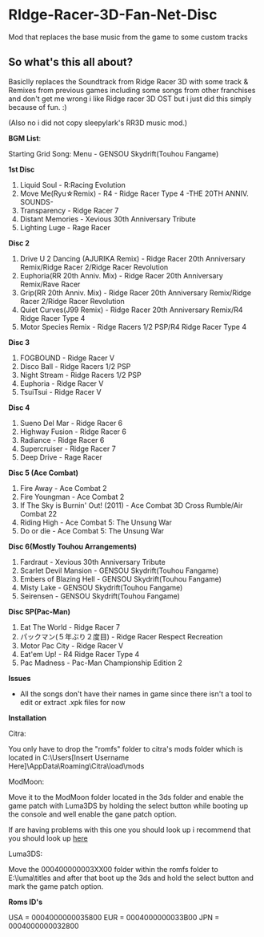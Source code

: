 # RIdge-Racer-3D-Fan-Net-Disc
Mod that replaces the base music from the game to some custom tracks

## So what's this all about?
Basiclly replaces the Soundtrack from Ridge Racer 3D with some track & Remixes from previous games including some songs from other franchises
and don't get me wrong i like Ridge racer 3D OST but i just did this simply because of fun. :)

(Also no i did not copy sleepylark's RR3D music mod.)


**BGM List**:

Starting Grid Song: Menu - GENSOU Skydrift(Touhou Fangame) 

**1st Disc**

1. Liquid Soul - R:Racing Evolution
2. Move Me(Ryu☆Remix) - R4 - Ridge Racer Type 4 -THE 20TH ANNIV. SOUNDS-
3. Transparency - Ridge Racer 7 
4. Distant Memories - Xevious 30th Anniversary Tribute
5. Lighting Luge - Rage Racer

**Disc 2**
1. Drive U 2 Dancing (AJURIKA Remix) - Ridge Racer 20th Anniversary Remix/Ridge Racer 2/Ridge Racer Revolution
2. Euphoria(RR 20th Anniv. Mix) - Ridge Racer 20th Anniversary Remix/Rave Racer
3. Grip(RR 20th Anniv. Mix) - Ridge Racer 20th Anniversary Remix/Ridge Racer 2/Ridge Racer Revolution
4. Quiet Curves(J99 Remix) - Ridge Racer 20th Anniversary Remix/R4 Ridge Racer Type 4
5. Motor Species Remix - Ridge Racers 1/2 PSP/R4 Ridge Racer Type 4

**Disc 3**
1. FOGBOUND - Ridge Racer V
2. Disco Ball - Ridge Racers 1/2 PSP
3. Night Stream - Ridge Racers 1/2 PSP
4. Euphoria - Ridge Racer V 
5. TsuiTsui - Ridge Racer V

**Disc 4**
1. Sueno Del Mar - Ridge Racer 6
2. Highway Fusion - Ridge Racer 6
3. Radiance - Ridge Racer 6
4. Supercruiser - Ridge Racer 7
5. Deep Drive - Rage Racer

**Disc 5 (Ace Combat)**
1. Fire Away - Ace Combat 2
2. Fire Youngman - Ace Combat 2
3. If The Sky is Burnin' Out! (2011) - Ace Combat 3D Cross Rumble/Air Combat 22
4. Riding High - Ace Combat 5: The Unsung War
5. Do or die - Ace Combat 5: The Unsung War

**Disc 6(Mostly Touhou Arrangements)**
1. Fardraut - Xevious 30th Anniversary Tribute
2. Scarlet Devil Mansion - GENSOU Skydrift(Touhou Fangame)
3. Embers of Blazing Hell - GENSOU Skydrift(Touhou Fangame)
4. Misty Lake - GENSOU Skydrift(Touhou Fangame)
5. Seirensen - GENSOU Skydrift(Touhou Fangame)

**Disc SP(Pac-Man)**
1. Eat The World - Ridge Racer 7
2. パックマン(５年ぶり２度目) - Ridge Racer Respect Recreation
3. Motor Pac City - Ridge Racer V
4. Eat'em Up! - R4 Ridge Racer Type 4
5. Pac Madness - Pac-Man Championship Edition 2

**Issues**

- All the songs don't have their names in game since there isn't a tool to edit or extract .xpk files for now


**Installation**

Citra:

You only have to drop the "romfs" folder to citra's mods folder which is located in C:\Users\[Insert Username Here]\AppData\Roaming\Citra\load\mods


ModMoon:

Move it to the ModMoon folder located in the 3ds folder and enable the game patch with Luma3DS by holding the select button while booting up the console and well enable the gane patch option.

If are having problems with this one you should look up i recommend that you should look up [here](https://gbatemp.net/threads/modmoon-a-beautiful-simple-and-compact-mods-manager-for-the-nintendo-3ds.519080/)

Luma3DS:

Move the 000400000003XX00 folder within the romfs folder to E:\luma\titles and after that boot up the 3ds and hold the select button and mark the game patch option.


**Roms ID's**

USA = 0004000000035800
EUR = 0004000000033B00
JPN = 0004000000032800

